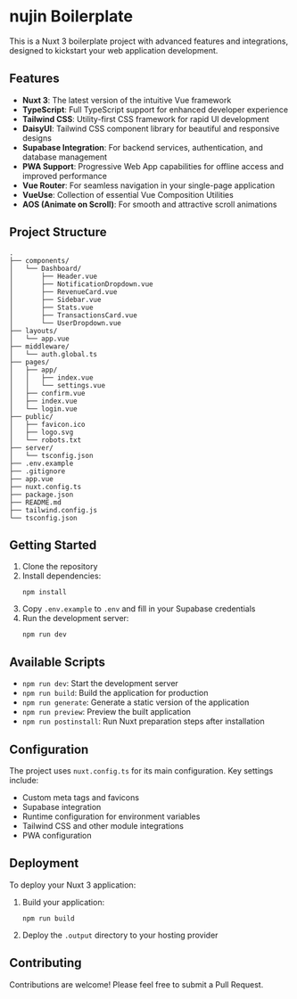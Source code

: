 # nujin Boilerplate

This is a Nuxt 3 boilerplate project with advanced features and integrations, designed to kickstart your web application development.

## Features

- **Nuxt 3**: The latest version of the intuitive Vue framework
- **TypeScript**: Full TypeScript support for enhanced developer experience
- **Tailwind CSS**: Utility-first CSS framework for rapid UI development
- **DaisyUI**: Tailwind CSS component library for beautiful and responsive designs
- **Supabase Integration**: For backend services, authentication, and database management
- **PWA Support**: Progressive Web App capabilities for offline access and improved performance
- **Vue Router**: For seamless navigation in your single-page application
- **VueUse**: Collection of essential Vue Composition Utilities
- **AOS (Animate on Scroll)**: For smooth and attractive scroll animations

## Project Structure

```
.
├── components/
│   └── Dashboard/
│       ├── Header.vue
│       ├── NotificationDropdown.vue
│       ├── RevenueCard.vue
│       ├── Sidebar.vue
│       ├── Stats.vue
│       ├── TransactionsCard.vue
│       └── UserDropdown.vue
├── layouts/
│   └── app.vue
├── middleware/
│   └── auth.global.ts
├── pages/
│   ├── app/
│   │   ├── index.vue
│   │   └── settings.vue
│   ├── confirm.vue
│   ├── index.vue
│   └── login.vue
├── public/
│   ├── favicon.ico
│   ├── logo.svg
│   └── robots.txt
├── server/
│   └── tsconfig.json
├── .env.example
├── .gitignore
├── app.vue
├── nuxt.config.ts
├── package.json
├── README.md
├── tailwind.config.js
└── tsconfig.json
```

## Getting Started

1. Clone the repository
2. Install dependencies:
   ```
   npm install
   ```
3. Copy `.env.example` to `.env` and fill in your Supabase credentials
4. Run the development server:
   ```
   npm run dev
   ```

## Available Scripts

- `npm run dev`: Start the development server
- `npm run build`: Build the application for production
- `npm run generate`: Generate a static version of the application
- `npm run preview`: Preview the built application
- `npm run postinstall`: Run Nuxt preparation steps after installation

## Configuration

The project uses `nuxt.config.ts` for its main configuration. Key settings include:

- Custom meta tags and favicons
- Supabase integration
- Runtime configuration for environment variables
- Tailwind CSS and other module integrations
- PWA configuration

## Deployment

To deploy your Nuxt 3 application:

1. Build your application:
   ```
   npm run build
   ```
2. Deploy the `.output` directory to your hosting provider

## Contributing

Contributions are welcome! Please feel free to submit a Pull Request.
